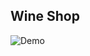 ## Wine Shop
![Demo](https://user-images.githubusercontent.com/47358094/122234253-07cdca00-cebd-11eb-8dcf-b15d34c9be1f.gif)
